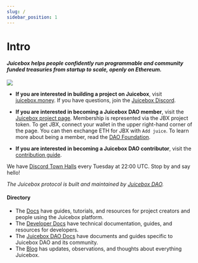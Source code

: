 ```yaml
---
slug: /
sidebar_position: 1
---
```


# Intro

#### *Juicebox helps people confidently run programmable and community funded treasuries from startup to scale, openly on Ethereum.*

![](/img/characters.png)

- **If you are interested in building a project on Juicebox**, visit [juicebox.money](https://juicebox.money). If you have questions, join the [Juicebox Discord](https://discord.gg/juicebox).

- **If you are interested in becoming a Juicebox DAO member**, visit the [Juicebox project page](https://juicebox.money/#/p/juicebox). Membership is represented via the JBX project token. To get JBX, connect your wallet in the upper right-hand corner of the page. You can then exchange ETH for JBX with `Add juice`. To learn more about being a member, read the [DAO Foundation](dao/foundation.md).

- **If you are interested in becoming a Juicebox DAO contributor**, visit the [contribution guide](dao/how-to-contribute.md).

We have [Discord Town Halls](https://discord.gg) every Tuesday at 22:00 UTC. Stop by and say hello!

*The Juicebox protocol is built and maintained by [Juicebox DAO](/dao/).*

#### Directory

- The [Docs](/) have guides, tutorials, and resources for project creators and people using the Juicebox platform.
- The [Developer Docs](/dev/) have technical documentation, guides, and resources for developers.
- The [Juicebox DAO Docs](/dao/) have documents and guides specific to Juicebox DAO and its community.
- The [Blog](/blog/) has updates, observations, and thoughts about everything Juicebox.
